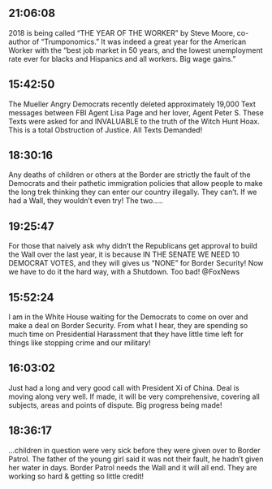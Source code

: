 ## 21:06:08
2018 is being called “THE YEAR OF THE WORKER” by Steve Moore, co-author of “Trumponomics.” It was indeed a great year for the American Worker with the “best job market in 50 years, and the lowest unemployment rate ever for blacks and Hispanics and all workers. Big wage gains.”
## 15:42:50
The Mueller Angry Democrats recently deleted approximately 19,000 Text messages between FBI Agent Lisa Page and her lover, Agent Peter S. These Texts were asked for and INVALUABLE to the truth of the Witch Hunt Hoax. This is a total Obstruction of Justice. All Texts Demanded!
## 18:30:16
Any deaths of children or others at the Border are strictly the fault of the Democrats and their pathetic immigration policies that allow people to make the long trek thinking they can enter our country illegally. They can’t. If we had a Wall, they wouldn’t even try! The two.....
## 19:25:47
For those that naively ask why didn’t the Republicans get approval to build the Wall over the last year, it is because IN THE SENATE WE NEED 10 DEMOCRAT VOTES, and they will gives us “NONE” for Border Security! Now we have to do it the hard way, with a Shutdown. Too bad! @FoxNews
## 15:52:24
I am in the White House waiting for the Democrats to come on over and make a deal on Border Security. From what I hear, they are spending so much time on Presidential Harassment that they have little time left for things like stopping crime and our military!
## 16:03:02
Just had a long and very good call with President Xi of China. Deal is moving along very well. If made, it will be very comprehensive, covering all subjects, areas and points of dispute. Big progress being made!
## 18:36:17
...children in question were very sick before they were given over to Border Patrol. The father of the young girl said it was not their fault, he hadn’t given her water in days. Border Patrol needs the Wall and it will all end. They are working so hard &amp; getting so little credit!
